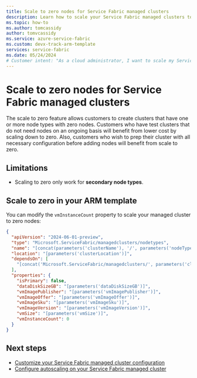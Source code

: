```yaml
---
title: Scale to zero nodes for Service Fabric managed clusters
description: Learn how to scale your Service Fabric managed clusters to zero nodes for cost saving during downtime.
ms.topic: how-to
ms.author: tomcassidy
author: tomvcassidy
ms.service: azure-service-fabric
ms.custom: devx-track-arm-template
services: service-fabric
ms.date: 05/24/2024
# Customer intent: "As a cloud administrator, I want to scale my Service Fabric managed clusters down to zero nodes, so that I can reduce costs during periods of inactivity."
---
```


# Scale to zero nodes for Service Fabric managed clusters

The scale to zero feature allows customers to create clusters that have one or more node types with zero nodes. Customers who have test clusters that do not need nodes on an ongoing basis will benefit from lower cost by scaling down to zero. Also, customers who wish to prep their cluster with all necessary configuration before adding nodes will benefit from scale to zero.

## Limitations

* Scaling to zero only work for **secondary node types**.

## Scale to zero in your ARM template

You can modify the `vmInstanceCount` property to scale your managed cluster to zero nodes:

```json
{  
  "apiVersion": "2024-06-01-preview",  
  "type": "Microsoft.ServiceFabric/managedclusters/nodetypes",  
  "name": "[concat(parameters('clusterName'), '/', parameters('nodeTypeName'))]",  
  "location": "[parameters('clusterLocation')]",  
  "dependsOn": [  
    "[concat('Microsoft.ServiceFabric/managedclusters/', parameters('clusterName'))]"  
  ],  
  "properties": {  
    "isPrimary": false,  
    "dataDiskSizeGB": "[parameters('dataDiskSizeGB')]",  
    "vmImagePublisher": "[parameters('vmImagePublisher')]",  
    "vmImageOffer": "[parameters('vmImageOffer')]",  
    "vmImageSku": "[parameters('vmImageSku')]",  
    "vmImageVersion": "[parameters('vmImageVersion')]",  
    "vmSize": "[parameters('vmSize')]",  
    "vmInstanceCount": 0  
  }  
} 
```

## Next steps

* [Customize your Service Fabric managed cluster configuration](how-to-managed-cluster-configuration.md)
* [Configure autoscaling on your Service Fabric managed cluster](how-to-managed-cluster-autoscale.md)
